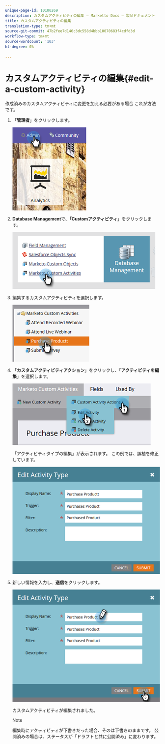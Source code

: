 ```yaml
---
unique-page-id: 10100269
description: カスタムアクティビティの編集 — Marketto Docs — 製品ドキュメント
title: カスタムアクティビティの編集
translation-type: tm+mt
source-git-commit: 47b2fee7d146c3dc558d4bbb10070683f4cdfd3d
workflow-type: tm+mt
source-wordcount: '103'
ht-degree: 0%

---
```



# カスタムアクティビティの編集{#edit-a-custom-activity}

作成済みのカスタムアクティビティに変更を加える必要がある場合 これが方法です。

1. 「**管理者**」をクリックします。

   ![](assets/one-1.png)

1. **Database Management**&#x200B;で、**「Customアクティビティ**」をクリックします。

   ![](assets/two-1.png)

1. 編集するカスタムアクティビティを選択します。

   ![](assets/three-1.png)

1. 「**カスタムアクティビティアクション**」をクリックし、「**アクティビティを編集**」を選択します。

   ![](assets/four-1.png)

   「アクティビティタイプの編集」が表示されます。 この例では、誤植を修正しています。

   ![](assets/five-1.png)

1. 新しい情報を入力し、**送信**&#x200B;をクリックします。

   ![](assets/six-1.png)

   カスタムアクティビティが編集されました。

   >[!NOTE]
   >
   >編集時にアクティビティが下書きだった場合、そのは下書きのままです。 公開済みの場合は、ステータスが「ドラフトと共に公開済み」に変わります。

